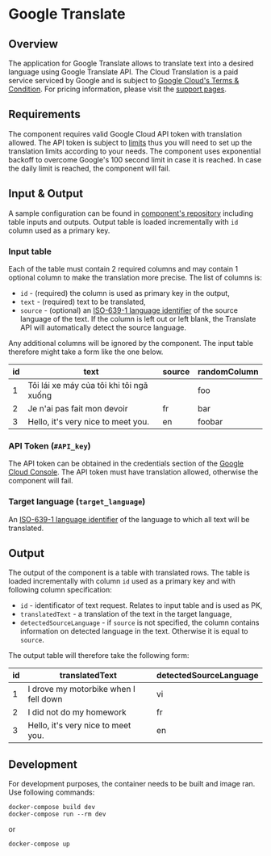 # Google Translate

## Overview

The application for Google Translate allows to translate text into a desired language using Google Translate API. The Cloud Translation is a paid service serviced by Google and is subject to [Google Cloud's Terms & Condition](https://cloud.google.com/terms/). For pricing information, please visit the [support pages](https://cloud.google.com/translate/pricing).

## Requirements

The component requires valid Google Cloud API token with translation allowed. The API token is subject to [limits](https://cloud.google.com/translate/quotas) thus you will need to set up the translation limits according to your needs. The component uses exponential backoff to overcome Google's 100 second limit in case it is reached. In case the daily limit is reached, the component will fail.

## Input & Output

A sample configuration can be found in [component's repository](https://bitbucket.org/kds_consulting_team/kds-team.ex-google-translation/src/master/component_config/sample-config/) including table inputs and outputs. Output table is loaded incrementally with `id` column used as a primary key.

### Input table

Each of the table must contain 2 required columns and may contain 1 optional column to make the translation more precise. The list of columns is:

- `id` - (required) the column is used as primary key in the output,
- `text` - (required) text to be translated,
- `source` - (optional) an [ISO-639-1 language identifier](https://cloud.google.com/translate/docs/languages) of the source language of the text. If the column is left out or left blank, the Translate API will automatically detect the source language.

Any additional columns will be ignored by the component. The input table therefore might take a form like the one below.

| id 	| text                                     	| source 	| randomColumn 	    |
|----	|------------------------------------------	|--------	|--------------	    |
| 1 	| Tôi lái xe máy của tôi khi tôi ngã xuống 	|        	| foo          	    |
| 2  	| Je n'ai pas fait mon devoir              	| fr     	| bar          	    |
| 3  	| Hello, it's very nice to meet you.       	| en     	| foobar       	    |

### API Token (`#API_key`)

The API token can be obtained in the credentials section of the [Google Cloud Console](https://console.cloud.google.com/apis/credentials). The API token must have translation allowed, otherwise the component will fail.

### Target language (`target_language`)

An [ISO-639-1 language identifier](https://cloud.google.com/translate/docs/languages) of the language to which all text will be translated.

## Output

The output of the component is a table with translated rows. The table is loaded incrementally with column `id` used as a primary key and with following column specification:

- `id` - identificator of text request. Relates to input table and is used as PK,
- `translatedText` - a translation of the text in the target language,
- `detectedSourceLanguage` - if `source` is not specified, the column contains information on detected language in the text. Otherwise it is equal to `source`.

The output table will therefore take the following form:

| id 	| translatedText                        	| detectedSourceLanguage 	|
|----	|---------------------------------------	|------------------------	|
| 1  	| I drove my motorbike when I fell down 	| vi                     	|
| 2  	| I did not do my homework              	| fr                     	|
| 3  	| Hello, it's very nice to meet you.    	| en                     	|

## Development

For development purposes, the container needs to be built and image ran. Use following commands:

```
docker-compose build dev
docker-compose run --rm dev
```

or 

```
docker-compose up
```